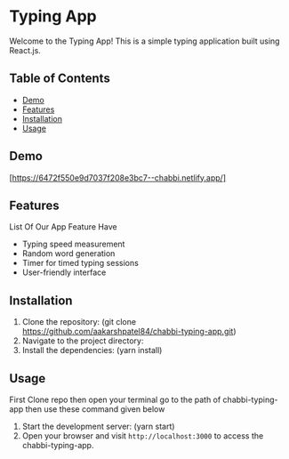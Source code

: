 # Typing App

Welcome to the Typing App! This is a simple typing application built using React.js.

## Table of Contents

- [Demo](#demo)
- [Features](#features)
- [Installation](#installation)
- [Usage](#usage)

## Demo

[https://6472f550e9d7037f208e3bc7--chabbi.netlify.app/]

## Features

List Of Our App Feature Have

- Typing speed measurement
- Random word generation
- Timer for timed typing sessions
- User-friendly interface

## Installation



1. Clone the repository: (git clone https://github.com/aakarshpatel84/chabbi-typing-app.git)
2. Navigate to the project directory:
3. Install the dependencies: (yarn install)

## Usage

First Clone repo then open your terminal go to the path of chabbi-typing-app then use these command given below

1. Start the development server: (yarn start)
2. Open your browser and visit `http://localhost:3000` to access the chabbi-typing-app.




